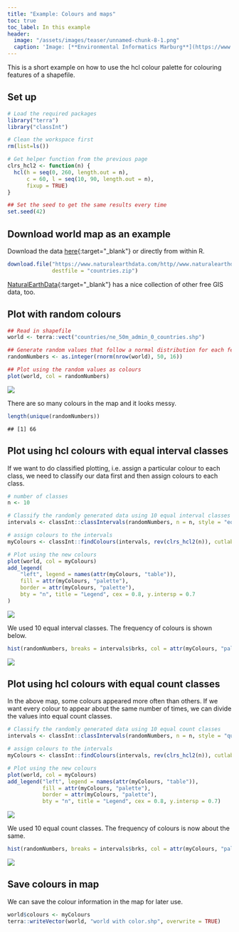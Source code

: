 ```yaml
---
title: "Example: Colours and maps"
toc: true
toc_label: In this example
header:
  image: "/assets/images/teaser/unnamed-chunk-8-1.png"
  caption: 'Image: [**Environmental Informatics Marburg**](https://www.uni-marburg.de/en/fb19/disciplines/physisch/environmentalinformatics)'
---
```


This is a short example on how to use the hcl colour palette for colouring features of a shapefile.

## Set up
```r
# Load the required packages
library("terra")
library("classInt")

# Clean the workspace first
rm(list=ls())

# Get helper function from the previous page
clrs_hcl2 <- function(n) {
  hcl(h = seq(0, 260, length.out = n), 
      c = 60, l = seq(10, 90, length.out = n), 
      fixup = TRUE)
}

## Set the seed to get the same results every time
set.seed(42)
```

## Download world map as an example
Download the data [here](https://www.naturalearthdata.com/http//www.naturalearthdata.com/download/50m/cultural/ne_50m_admin_0_countries.zip){:target="_blank"} or directly from within R.

```r
download.file("https://www.naturalearthdata.com/http//www.naturalearthdata.com/download/50m/cultural/ne_50m_admin_0_countries.zip", 
              destfile = "countries.zip")
```
[NaturalEarthData](https://www.naturalearthdata.com/){:target="_blank"} has a nice collection of other free GIS data, too.

## Plot with random colours
```r
## Read in shapefile
world <- terra::vect("countries/ne_50m_admin_0_countries.shp")

## Generate random values that follow a normal distribution for each feature in the map
randomNumbers <- as.integer(rnorm(nrow(world), 50, 16))

## Plot using the random values as colours
plot(world, col = randomNumbers)
```

<img src="{{ site.baseurl }}/assets/images/rmd_images/e12-03/unnamed-chunk-3-1.png" style="display: block; margin: auto;" />

There are so many colours in the map and it looks messy.
```r
length(unique(randomNumbers))
```

```
## [1] 66
```

## Plot using hcl colours with equal interval classes
If we want to do classified plotting, i.e. assign a particular colour to each class, we need to classify our data first and then assign colours to each class.

```r
# number of classes
n <- 10

# Classify the randomly generated data using 10 equal interval classes
intervals <- classInt::classIntervals(randomNumbers, n = n, style = "equal")

# assign colours to the intervals
myColours <- classInt::findColours(intervals, rev(clrs_hcl2(n)), cutlabels = FALSE)

# Plot using the new colours
plot(world, col = myColours)
add_legend(
    "left", legend = names(attr(myColours, "table")), 
    fill = attr(myColours, "palette"), 
    border = attr(myColours, "palette"), 
    bty = "n", title = "Legend", cex = 0.8, y.intersp = 0.7
)
```

<img src="{{ site.baseurl }}/assets/images/rmd_images/e12-03/unnamed-chunk-5-1.png" style="display: block; margin: auto;" />

We used 10 equal interval classes. The frequency of colours is shown below.
```r
hist(randomNumbers, breaks = intervals$brks, col = attr(myColours, "palette"))
```

<img src="{{ site.baseurl }}/assets/images/rmd_images/e12-03/unnamed-chunk-6-1.png" style="display: block; margin: auto;" />

## Plot using hcl colours with equal count classes
In the above map, some colours appeared more often than others. If we want every colour to appear about the same number of times, we can divide the values into equal count classes.

```r
# Classify the randomly generated data using 10 equal count classes
intervals <- classInt::classIntervals(randomNumbers, n = n, style = "quantile")

# assign colours to the intervals
myColours <- classInt::findColours(intervals, rev(clrs_hcl2(n)), cutlabels = FALSE)

# Plot using the new colours
plot(world, col = myColours)
add_legend("left", legend = names(attr(myColours, "table")), 
           fill = attr(myColours, "palette"), 
           border = attr(myColours, "palette"), 
           bty = "n", title = "Legend", cex = 0.8, y.intersp = 0.7)
```

<img src="{{ site.baseurl }}/assets/images/rmd_images/e12-03/unnamed-chunk-7-1.png" style="display: block; margin: auto;" />

We used 10 equal count classes. The frequency of colours is now about the same.
```r
hist(randomNumbers, breaks = intervals$brks, col = attr(myColours, "palette"), freq = TRUE)
```

<img src="{{ site.baseurl }}/assets/images/rmd_images/e12-03/unnamed-chunk-8-1.png" style="display: block; margin: auto;" />

## Save colours in map
We can save the colour information in the map for later use.
```r
world$colours <- myColours
terra::writeVector(world, "world with color.shp", overwrite = TRUE)
```